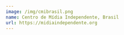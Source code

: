 ```yaml
---
image: /img/cmibrasil.png
name: Centro de Mídia Independente, Brasil 
url: https://midiaindependente.org
---
```

